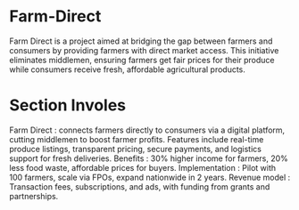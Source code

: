# Farm-Direct
Farm Direct is a project aimed at bridging the gap between farmers and consumers by providing farmers with direct market access. This initiative eliminates middlemen, ensuring farmers get fair prices for their produce while consumers receive fresh, affordable agricultural products.

# Section Involes
Farm Direct : connects farmers directly to consumers via a digital platform, cutting middlemen to boost farmer profits.
Features include real-time produce listings, transparent pricing, secure payments, and logistics support for fresh deliveries.
Benefits : 30% higher income for farmers, 20% less food waste, affordable prices for buyers.
Implementation : Pilot with 100 farmers, scale via FPOs, expand nationwide in 2 years.
Revenue model : Transaction fees, subscriptions, and ads, with funding from grants and partnerships.

